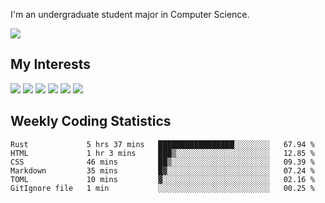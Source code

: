 I'm an undergraduate student major in Computer Science.

![](https://github-readme-stats.vercel.app/api?username=littzhch&theme=radical)

## My Interests

![](https://img.shields.io/badge/Python-3776AB?style=flat&labelColor=FFD43B&logoColor=3776AB&logo=python)
![](https://img.shields.io/badge/C-00599C?style=flat&labelColor=01427d&logoColor=6295cb&logo=c)
![](https://img.shields.io/badge/Rust-ffffff?style=flat&labelColor=ffffff&logoColor=000000&logo=rust)
![](https://img.shields.io/badge/LaTeX-008080?style=flat&labelColor=eeece5&logoColor=008080&logo=latex)
![](https://img.shields.io/badge/OpenGL-5487b2?style=flat&labelColor=ffffff&logoColor=5487b2&logo=opengl)
![](https://img.shields.io/badge/archlinux-1793d1?style=flat&labelColor=333333&logoColor=1793d1&logo=archlinux)

## Weekly Coding Statistics
<!--START_SECTION:waka-->

```text
Rust             5 hrs 37 mins   █████████████████░░░░░░░░   67.94 %
HTML             1 hr 3 mins     ███▒░░░░░░░░░░░░░░░░░░░░░   12.85 %
CSS              46 mins         ██▒░░░░░░░░░░░░░░░░░░░░░░   09.39 %
Markdown         35 mins         █▓░░░░░░░░░░░░░░░░░░░░░░░   07.24 %
TOML             10 mins         ▓░░░░░░░░░░░░░░░░░░░░░░░░   02.16 %
GitIgnore file   1 min           ░░░░░░░░░░░░░░░░░░░░░░░░░   00.25 %
```

<!--END_SECTION:waka-->
